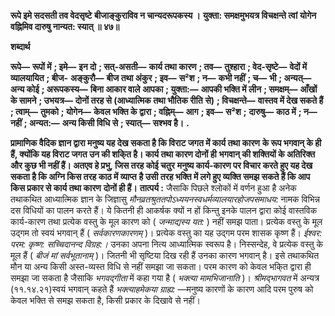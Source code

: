 **रूपे इमे सदसती तव वेदसृष्टे** **बीजाङ्कुराविव न चान्यदरूपकस्य ।** **युक्ता: समक्षमुभयत्र विचक्षन्ते त्वां** **योगेन वह्निमिव दारुषु नान्यत: स्यात् ॥ ४७॥** 

**शब्दार्थ** 

**रूपे—** **रूपों में** **; इमे—** **इन दो** **; सत्-असती—** **कार्य तथा कारण** **; तव—** **तुश्हारा** **; वेद-सृष्टे—** **वेदों में व्यालयायित** **; बीज-** **अङ्कुरौ—** **बीज तथा अंकुर** **; इव—** **स²श** **; न—** **कभी नहीं** **; च—** **भी** **; अन्यत्—** **अन्य कोई** **; अरूपकस्य—** **बिना आकार वाले** **आपका** **; युक्ता:—** **आपकी भक्ति में लीन** **; समक्षम्—** **आँखों के सामने** **; उभयत्र—** **दोनों तरह से (आध्यात्मिक तथा भौतिक रीति** **से)** **; विचक्षन्ते—** **वास्तव में देख सकते हैं** **; त्वाम्—** **तुमको** **; योगेन—** **केवल भक्ति के द्वारा** **; वह्निम्—** **आग** **; इव—** **स²श** **;** **दारुषु—** **काठ में** **; न—** **नहीं** **; अन्यत:—** **अन्य किसी विधि से** **; स्यात्—** **सश्भव है।** **.** 

**प्रामाणिक वैदिक ज्ञान द्वारा मनुष्य यह देख सकता है कि विराट जगत में कार्य तथा कारण** **के रूप भगवान् के ही हैं, क्योंकि यह विराट जगत उन की शकि्त है। कार्य तथा कारण दोनों ही** **भगवान् की शक्तियों के अतिरिक्त और कुछ भी नहीं हैं। अतएव हे प्रभु, जिस तरह कोई चतुर** **मनुष्य कार्य-कारण पर विचार करते हुए यह देख सकता है कि अग्नि किस तरह काठ में व्याप्त** **है उसी तरह भक्ति में लगे हुए व्यक्ति समझ सकते हैं कि आप किस प्रकार से कार्य तथा कारण** **दोनों ही हैं।** **तात्पर्य :** जैसाकि पिछले श्लोकों में वर्णन हुआ है अनेक तथाकथित आध्यात्मिक ज्ञान के जिज्ञासु *मौनव्रतश्रुततपोऽध्ययनस्वधर्मव्यालयारहोजपसमाधय:* नामक विभिन्न दस विधियों का पालन करते हैं। ये कितनी ही आकर्षक क्यों न हों किन्तु इनके पालन द्वारा कोई वास्तविक कार्य-कारण तथा प्रत्येक वस्तु के मूल कारण को ( *जन्माद्यस्य यत:* ) नहीं समझ पाता। प्रत्येक वस्तु के मूल उद्गम तो स्वयं भगवान् हैं ( *सर्वकारणकारणम्* )। प्रत्येक वस्तु का यह उद्गम परम शासक कृष्ण हैं। *ईश्वर: परम: कृष्ण:* *सच्चिदानन्द विग्रह:।* उनका अपना नित्य आध्यात्मिक स्वरूप है। निस्सन्देह, वे प्रत्येक वस्तु के मूल हैं ( *बीजं मां सर्वभूतानाम्* )। जितनी भी सृष्टिया दिख रही हैं उनका कारण भगवान् है। इसे तथाकथित मौन या अन्य किसी अस्त-व्यस्त विधि से नहीं समझा जा सकता। परम कारण को केवल भकि्त द्वारा ही समझा जा सकता है जैसाकि *भगवद्गीता* में कहा गया है ( *भक्त्या मामभिजानाति* )। *श्रीमद्भागवत*  में अन्यत्र (११.१४.२१)स्वयं भगवान् कहते हैं *भक्त्याहमेकया ग्राह्य:* —मनुष्य कारणों के कारण आदि परम पुरुष को केवल भक्ति से समझ सकता है, किसी प्रकार के दिखावे से नहीं।  